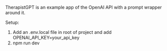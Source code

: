 TherapistGPT is an example app of the OpenAI API with a prompt wrapper around it.

Setup:

1. Add an .env.local file in root of project and add OPENAI_API_KEY=your_api_key
2. npm run dev
